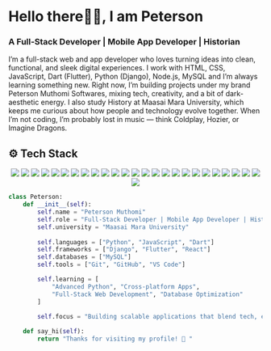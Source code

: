 <!-- Profile README for GitHub -->

<h1 align="left">Hello there👋🏾, I am Peterson</h1>
<h3 align="left"> A Full-Stack Developer | Mobile App Developer | Historian</h3>




I’m a full-stack web and app developer who loves turning ideas into clean, functional, and sleek digital experiences.
I work with HTML, CSS, JavaScript, Dart (Flutter), Python (Django), Node.js, MySQL and I’m always learning something new.
Right now, I’m building projects under my brand Peterson Muthomi Softwares, mixing tech, creativity, and a bit of dark-aesthetic energy.
I also study History at Maasai Mara University, which keeps me curious about how people and technology evolve together.
When I’m not coding, I’m probably lost in music — think Coldplay, Hozier, or Imagine Dragons.

## ⚙️ Tech Stack

<p align="center">
  <!-- Languages -->
  <img src="https://img.shields.io/badge/JavaScript-121212?style=for-the-badge&logo=javascript" />
  <img src="https://img.shields.io/badge/Python-121212?style=for-the-badge&logo=python" />
  <img src="https://img.shields.io/badge/Dart-121212?style=for-the-badge&logo=dart" />
  
  <!-- Frontend & Frameworks -->
  <img src="https://img.shields.io/badge/HTML5-202020?style=for-the-badge&logo=html5" />
  <img src="https://img.shields.io/badge/CSS3-202020?style=for-the-badge&logo=css3" />
  <img src="https://img.shields.io/badge/Flutter-202020?style=for-the-badge&logo=flutter" />
  <img src="https://img.shields.io/badge/Bootstrap-202020?style=for-the-badge&logo=bootstrap" />
  <img src="https://img.shields.io/badge/React-202020?style=for-the-badge&logo=react" />
  
  <!-- Backend -->
  <img src="https://img.shields.io/badge/Django-1A1A1A?style=for-the-badge&logo=django" />
  <img src="https://img.shields.io/badge/Node.js-1A1A1A?style=for-the-badge&logo=node.js" />
  <img src="https://img.shields.io/badge/Express.js-1A1A1A?style=for-the-badge&logo=express" />
  
  <!-- Databases -->
  <img src="https://img.shields.io/badge/MySQL-202020?style=for-the-badge&logo=mysql" />
  <img src="https://img.shields.io/badge/SQLite-202020?style=for-the-badge&logo=sqlite" />
  <img src="https://img.shields.io/badge/Firebase-202020?style=for-the-badge&logo=firebase" />
  
  <!-- Deployment -->
  <img src="https://img.shields.io/badge/Vercel-000000?style=for-the-badge&logo=vercel" />
  <img src="https://img.shields.io/badge/Render-121212?style=for-the-badge&logo=render" />
  <img src="https://img.shields.io/badge/Heroku-2D2D2D?style=for-the-badge&logo=heroku" />
  <img src="https://img.shields.io/badge/AWS-232F3E?style=for-the-badge&logo=amazonaws" />
  <img src="https://img.shields.io/badge/Netlify-202020?style=for-the-badge&logo=netlify" />

  <!-- Tools -->
  <img src="https://img.shields.io/badge/Git-121212?style=for-the-badge&logo=git" />
  <img src="https://img.shields.io/badge/GitHub-121212?style=for-the-badge&logo=github" />
  <img src="https://img.shields.io/badge/Postman-2C2C2C?style=for-the-badge&logo=postman" />
  <img src="https://img.shields.io/badge/Canva-2C2C2C?style=for-the-badge&logo=canva" />
  <img src="https://img.shields.io/badge/Figma-2C2C2C?style=for-the-badge&logo=figma" />
  <img src="https://img.shields.io/badge/Framer-2C2C2C?style=for-the-badge&logo=framer" />
  <img src="https://img.shields.io/badge/Adobe_Photoshop-2C2C2C?style=for-the-badge&logo=adobephotoshop" />
</p>


```python
class Peterson:
    def __init__(self):
        self.name = "Peterson Muthomi"
        self.role = "Full-Stack Developer | Mobile App Developer | History Student"
        self.university = "Maasai Mara University"
        
        self.languages = ["Python", "JavaScript", "Dart"]
        self.frameworks = ["Django", "Flutter", "React"]
        self.databases = ["MySQL"]
        self.tools = ["Git", "GitHub", "VS Code"]

        self.learning = [
            "Advanced Python", "Cross-platform Apps", 
            "Full-Stack Web Development", "Database Optimization"
        ]

        self.focus = "Building scalable applications that blend tech, education & culture"
    
    def say_hi(self):
        return "Thanks for visiting my profile! 🖤 "

